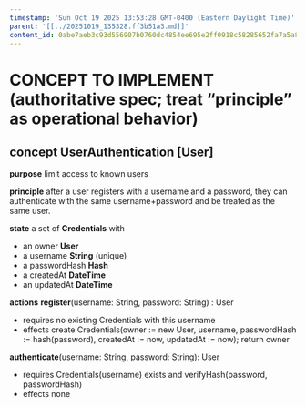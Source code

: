 ```yaml
---
timestamp: 'Sun Oct 19 2025 13:53:28 GMT-0400 (Eastern Daylight Time)'
parent: '[[../20251019_135328.ff3b51a3.md]]'
content_id: 0abe7aeb3c93d556907b0760dc4854ee695e2ff0918c58285652fa7a5a8562f3
---
```


# CONCEPT TO IMPLEMENT (authoritative spec; treat “principle” as operational behavior)

## concept **UserAuthentication** \[User]

**purpose**
limit access to known users

**principle**
after a user registers with a username and a password, they can authenticate with the same username+password and be treated as the same user.

**state**
a set of **Credentials** with

* an owner **User**
* a username **String** (unique)
* a passwordHash **Hash**
* a createdAt **DateTime**
* an updatedAt **DateTime**

**actions**
**register**(username: String, password: String) : User

* requires no existing Credentials with this username
* effects create Credentials(owner := new User, username, passwordHash := hash(password), createdAt := now, updatedAt := now); return owner

**authenticate**(username: String, password: String): User

* requires Credentials(username) exists and verifyHash(password, passwordHash)
* effects none
